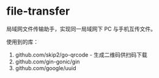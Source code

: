 # file-transfer

局域网文件传输助手，实现同一局域网下 PC 与手机互传文件。

使用到的库：
1. github.com/skip2/go-qrcode - 生成二维码供扫码下载
2. github.com/gin-gonic/gin
3. github.com/google/uuid
